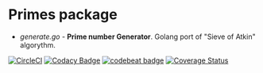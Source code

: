 # Primes package

*  *generate.go* - **Prime number Generator**. Golang port of "Sieve of Atkin" algorythm.

[![CircleCI](https://circleci.com/gh/gomth/primes/tree/main.svg?style=svg)](https://circleci.com/gh/gomth/primes/tree/main)
[![Codacy Badge](https://app.codacy.com/project/badge/Grade/687e7af393b64826814c41a77398f52d)](https://www.codacy.com/gh/gomth/primes/dashboard?utm_source=github.com&amp;utm_medium=referral&amp;utm_content=gomth/primes&amp;utm_campaign=Badge_Grade)
[![codebeat badge](https://codebeat.co/badges/0a565ed6-3bcd-47d2-988d-4d1dcf3ce05f)](https://codebeat.co/projects/github-com-gomth-primes-main)
[![Coverage Status](https://coveralls.io/repos/github/gomth/primes/badge.svg?branch=main)](https://coveralls.io/github/gomth/primes?branch=main)